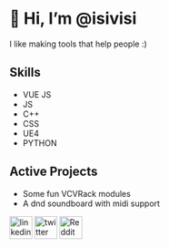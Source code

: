 # 👋 Hi, I’m @isivisi
I like making tools that help people :)

## Skills 
- VUE JS
- JS
- C++ 
- CSS 
- UE4 
- PYTHON

## Active Projects
- Some fun VCVRack modules
- A dnd soundboard with midi support 


[<img src='https://cdn.jsdelivr.net/npm/simple-icons@3.0.1/icons/linkedin.svg' alt='linkedin' height='40'>](https://www.linkedin.com/in/jiannandrea/)  [<img src='https://cdn.jsdelivr.net/npm/simple-icons@3.0.1/icons/twitter.svg' alt='twitter' height='40'>](https://twitter.com/johniannandrea)  [<img src='https://cdn.jsdelivr.net/npm/simple-icons@3.0.1/icons/reddit.svg' alt='Reddit' height='40'>](https://www.reddit.com/user/isivisi)  



